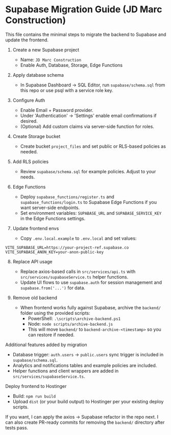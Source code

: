 # Supabase Migration Guide (JD Marc Construction)

This file contains the minimal steps to migrate the backend to Supabase and update the frontend.

1) Create a new Supabase project
   - Name: `JD Marc Construction`
   - Enable Auth, Database, Storage, Edge Functions

2) Apply database schema
   - In Supabase Dashboard → SQL Editor, run `supabase/schema.sql` from this repo or use psql with a service role key.

3) Configure Auth
   - Enable Email + Password provider.
   - Under 'Authentication' → 'Settings' enable email confirmations if desired.
   - (Optional) Add custom claims via server-side function for roles.

4) Create Storage bucket
   - Create bucket `project_files` and set public or RLS-based policies as needed.

5) Add RLS policies
   - Review `supabase/schema.sql` for example policies. Adjust to your needs.

6) Edge Functions
   - Deploy `supabase_functions/register.ts` and `supabase_functions/login.ts` to Supabase Edge Functions if you want server-side endpoints.
   - Set environment variables: `SUPABASE_URL` and `SUPABASE_SERVICE_KEY` in the Edge Functions settings.

7) Update frontend envs
   - Copy `.env.local.example` to `.env.local` and set values:

```
VITE_SUPABASE_URL=https://your-project-ref.supabase.co
VITE_SUPABASE_ANON_KEY=your-anon-public-key
```

8) Replace API usage
   - Replace axios-based calls in `src/services/api.ts` with `src/services/supabaseService.ts` helper functions.
   - Update UI flows to use `supabase.auth` for session management and `supabase.from('...')` for data.

9) Remove old backend

   - When frontend works fully against Supabase, archive the `backend/` folder using the provided scripts:
     - PowerShell: `.\scripts\archive-backend.ps1`
     - Node: `node scripts/archive-backend.js`
     - This will move `backend/` to `backend-archive-<timestamp>` so you can restore if needed.

Additional features added by migration

- Database trigger: `auth.users` -> `public.users` sync trigger is included in `supabase/schema.sql`.
- Analytics and notifications tables and example policies are included.
- Helper functions and client wrappers are added in `src/services/supabaseService.ts`.

Deploy frontend to Hostinger

- Build: `npm run build`
- Upload `dist` (or your build output) to Hostinger per your existing deploy scripts.

If you want, I can apply the axios -> Supabase refactor in the repo next. I can also create PR-ready commits for removing the `backend/` directory after tests pass.
